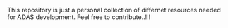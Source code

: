 This repository is just a personal collection of differnet resources needed for ADAS development.
Feel free to contribute..!!!

